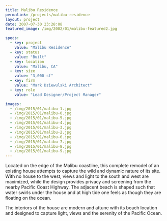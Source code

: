 ```yaml
---
title: Malibu Residence
permalink: /projects/malibu-residence
layout: project
date: 2007-07-30 23:28:08
featured_image: /img/2002/01/malibu-featured2.jpg

specs:
  - key: project
    value: "Malibu Residence"
  - key: status
    value: "Built"
  - key: location
    value: "Malibu, CA"
  - key: size
    value: "3,000 sf"
  - key: firm
    value: "Mark Dziewulski Architect"
  - key: role
    value: "Lead Designer/Project Manager"

images:
  - /img/2015/01/malibu-1.jpg
  - /img/2015/01/malibu-0.jpg
  - /img/2015/01/malibu-5.jpg
  - /img/2015/01/malibu-4.jpg
  - /img/2015/01/malibu-3.jpg
  - /img/2015/01/malibu-2.jpg
  - /img/2015/01/malibu-6.jpg
  - /img/2015/01/malibu-7.jpg
  - /img/2015/01/malibu-8.jpg
  - /img/2015/01/malibu-9.jpg
---
```


Located on the edge of the Malibu coastline, this complete remodel of an existing house attempts to capture the wild and dynamic nature of its site. With no house to the west, views and light to the south and west are maximized, while the design provides privacy and screening from the nearby Pacific Coast Highway. The adjacent beach is shaped such that water swirls under the house and at high tide one feels as though they are floating on the ocean.

The interiors of the house are modern and attune with its beach location and designed to capture light, views and the serenity of the Pacific Ocean.
